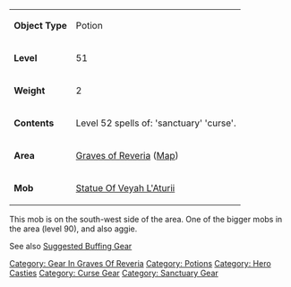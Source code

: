 <table>
<tr>
<td>

<b>Object Type</b>

</td>
<td>

Potion

</td>
</tr>
<tr>
<td>

<b>Level</b>

</td>
<td>

51

</td>
</tr>
<tr>
<td>

<b>Weight</b>

</td>
<td>

2

</td>
</tr>
<tr>
<td>

<b>Contents</b>

</td>
<td>

Level 52 spells of: 'sanctuary' 'curse'.

</td>
</tr>
<tr>
<td>

<b>Area</b>

</td>
<td>

[Graves of Reveria](:Category:_Graves_Of_Reveria "wikilink")
([Map](Graves_Of_Reveria_Map "wikilink"))

</td>
</tr>
<tr>
<td>

<b>Mob</b>

</td>
<td>

[Statue Of Veyah L'Aturii](Statue_Of_Veyah_L'Aturii "wikilink")

</td>
</tr>
</table>

This mob is on the south-west side of the area. One of the bigger mobs
in the area (level 90), and also aggie.

See also [Suggested Buffing
Gear](Suggested_Spellcasting_Gear#Suggested_Buffing_Gear "wikilink")

[Category: Gear In Graves Of
Reveria](Category:_Gear_In_Graves_Of_Reveria "wikilink") [Category:
Potions](Category:_Potions "wikilink") [Category: Hero
Casties](Category:_Hero_Casties "wikilink") [Category: Curse
Gear](Category:_Curse_Gear "wikilink") [Category: Sanctuary
Gear](Category:_Sanctuary_Gear "wikilink")
